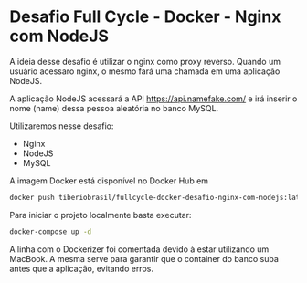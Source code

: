 # Desafio Full Cycle - Docker - Nginx com NodeJS

A ideia desse desafio é utilizar o nginx como proxy reverso. Quando um usuário acessaro nginx, o mesmo fará uma chamada em uma aplicação NodeJS.

A aplicação NodeJS acessará a API https://api.namefake.com/ e irá inserir o nome (name) dessa pessoa aleatória no banco MySQL.

Utilizaremos nesse desafio:

- Nginx
- NodeJS
- MySQL

A imagem Docker está disponível no Docker Hub em

```bash
docker push tiberiobrasil/fullcycle-docker-desafio-nginx-com-nodejs:latest
```

Para iniciar o projeto localmente basta executar:

```bash
docker-compose up -d
```

A linha com o Dockerizer foi comentada devido à estar utilizando um MacBook. A mesma serve para garantir que o container do banco suba antes que a aplicação, evitando erros.
